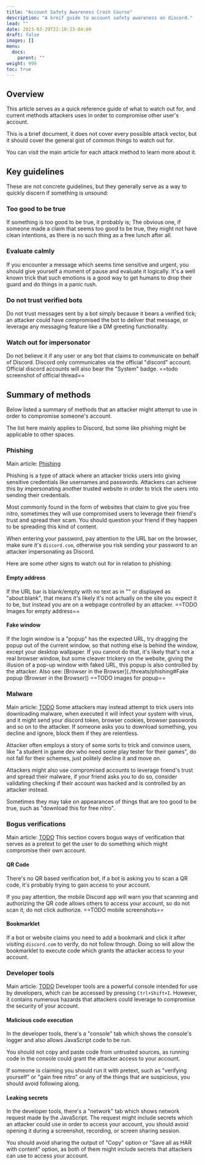 ```yaml
---
title: "Account Safety Awareness Crash Course"
description: "A breif guide to account safety awareness on discord."
lead: ""
date: 2023-03-29T22:10:23-04:00
draft: false
images: []
menu:
  docs:
    parent: ""
weight: 999
toc: true
---
```

## Overview
This article serves as a quick reference guide of what to watch out for, and current methods attackers uses in order to compromise other user's account.

This is a brief document, it does not cover every possible attack vector, but it should cover the general gist of common things to watch out for.

You can visit the main article for each attack method to learn more about it.

## Key guidelines
These are not concrete guidelines, but they generally serve as a way to quickly discern if something is unsound:

### Too good to be true
If something is too good to be true, it probably is; The obvious one, if someone made a claim that seems too good to be true, they might not have clean intentions, as there is no such thing as a free lunch after all.

### Evaluate calmly
If you encounter a message which seems time sensitive and urgent, you should give yourself a moment of pause and evaluate it logically. It's a well known trick that such emotions is a good way to get humans to drop their guard and do things in a panic rush.

### Do not trust verified bots
Do not trust messages sent by a bot simply because it bears a verified tick; an attacker could have compromised the bot to deliver that message, or leverage any messaging feature like a DM greeting functionality.

### Watch out for impersonator
Do not believe it if any user or any bot that claims to communicate on behalf of Discord. Discord only communicates via the official "discord" account. Official discord accounts will also bear the "System" badge.
==todo screenshot of official thread==

## Summary of methods
Below listed a summary of methods that an attacker might attempt to use in order to compromise someone's account.

The list here mainly applies to Discord, but some like phishing might be applicable to other spaces.

### Phishing
Main article: [Phishing](./threats/phishing)

Phishing is a type of attack where an attacker tricks users into giving sensitive credentials like usernames and passwords. Attackers can achieve this by impersonating another trusted website in order to trick the users into sending their credentials.

Most commonly found in the form of websites that claim to give you free nitro, sometimes they will use compromised users to leverage their friend's trust and spread their scam. You should question your friend if they happen to be spreading this kind of content.

When entering your password, pay attention to the URL bar on the browser, make sure it's `discord.com`, otherwise you risk sending your password to an attacker impersonating as Discord.

Here are some other signs to watch out for in relation to phishing:

#### Empty address
If the URL bar is blank/empty with no text as in "" or displayed as "about:blank", that means it's likely it's not actually on the site you expect it to be, but instead you are on a webpage controlled by an attacker.
==TODO Images for empty address==

#### Fake window
If the login window is a "popup" has the expected URL, try dragging the popup out of the current window, so that nothing else is behind the window, except your desktop wallpaper.
If you cannot do that, it's likely that's not a real browser window, but some cleaver trickery on the website, giving the illusion of a pop-up window with faked URL, this popup is also controlled by the attacker. Also see: [Browser in the Browser](./threats/phishing#Fake popup (Browser in the Browser))
==TODO images for popup==

### Malware
Main article: [TODO]()
Some attackers may instead attempt to trick users into downloading malware, when executed it will infect your system with virus, and it might send your discord token, browser cookies, browser passwords and so on to the attacker.
If someone asks you to download something, you decline and ignore, block them if they are relentless.

Attacker often employs a story of some sorts to trick and convince users, like "a student in game dev who need some play tester for their games", do not fall for their schemes, just politely decline it and move on.

Attackers might also use compromised accounts to leverage friend's trust and spread their malware, if your friend asks you to do so, consider validating checking if their account was hacked and is controlled by an attacker instead.

Sometimes they may take on appearances of things that are too good to be true, such as "download this for free nitro".

### Bogus verifications
Main article: [TODO]()
This section covers bogus ways of verification that serves as a pretext to get the user to do something which might compromise their own account.

#### QR Code
There's no QR based verification bot, if a bot is asking you to scan a QR code, it's probably trying to gain access to your account.

If you pay attention, the mobile Discord app will warn you that scanning and authorizing the QR code allows others to access your account, so do not scan it, do not click authorize.
==TODO mobile screenshots==

#### Bookmarklet
If a bot or website claims you need to add a bookmark and click it after visiting `discord.com` to verify, do not follow through. Doing so will allow the bookmarklet to execute code which grants the attacker access to your account.

### Developer tools
Main article: [TODO]()
Developer tools are a powerful console intended for use by developers, which can be accessed by pressing `Ctrl+Shift+I`. However, it contains numerous hazards that attackers could leverage to compromise the security of your account.

#### Malicious code execution
In the developer tools, there's a "console" tab which shows the console's logger and also allows JavaScript code to be run.

You should not copy and paste code from untrusted sources, as running code in the console could grant the attacker access to your account.

If someone is claiming you should run it with pretext, such as "verifying yourself" or "gain free nitro" or any of the things that are suspicious, you should avoid following along.

#### Leaking secrets
In the developer tools, there's a "network" tab which shows network request made by the JavaScript. The request might include secrets which an attacker could use in order to access your account, you should avoid opening it during a screenshot, recording, or screen sharing session.

You should avoid sharing the output of "Copy" option or "Save all as HAR with content" option, as both of them might include secrets that attackers can use to access your account.